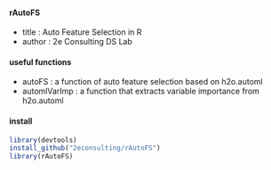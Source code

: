 #### rAutoFS
- title : Auto Feature Selection in R  
- author : 2e Consulting DS Lab


#### useful functions
- autoFS : a function of auto feature selection based on h2o.automl
- automlVarImp : a function that extracts variable importance from h2o.automl


#### install 
```r
library(devtools)
install_github("2econsulting/rAutoFS")
library(rAutoFS)
```

